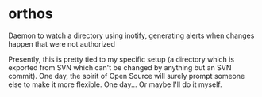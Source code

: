 orthos
======

Daemon to watch a directory using inotify, generating alerts when changes happen that were not authorized

Presently, this is pretty tied to my specific setup (a directory which is
exported from SVN which can't be changed by anything but an SVN commit).  One
day, the spirit of Open Source will surely prompt someone else to make it more
flexible.  One day...  Or maybe I'll do it myself.
